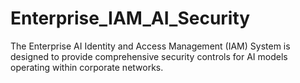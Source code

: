 # Enterprise_IAM_AI_Security
The Enterprise AI Identity and Access Management (IAM) System is designed to provide comprehensive security controls for AI models operating within corporate networks.

